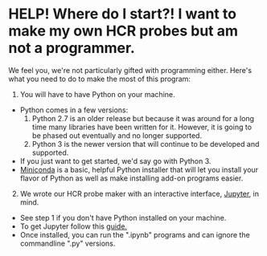 # HELP! Where do I start?! I want to make my own HCR probes but am not a programmer.

We feel you, we're not particularly gifted with programming either. Here's what you need to do to make the most of this program:

1. You will have to have Python on your machine. 
  + Python comes in a few versions: 
    1. Python 2.7 is an older release but because it was around for a long time many libraries have been written for it. However, it is going to be phased out eventually and no longer supported.
    2. Python 3 is the newer version that will continue to be developed and supported.
  + If you just want to get started, we'd say go with Python 3.
  + [Miniconda](https://docs.conda.io/en/latest/miniconda.html) is a basic, helpful Python installer that will let you install your flavor of Python as well as make installing add-on programs easier.

2. We wrote our HCR probe maker with an interactive interface, [Jupyter](https://jupyter.org/index.html), in mind.
  + See step 1 if you don't have Python installed on your machine.
  + To get Jupyter follow this [guide.](https://jupyterlab.readthedocs.io/en/stable/getting_started/installation.html)
  + Once installed, you can run the ".ipynb" programs and can ignore the commandline ".py" versions.

